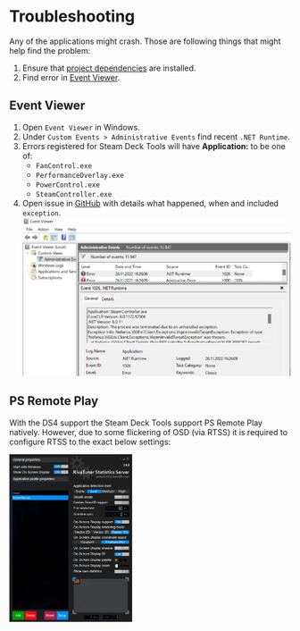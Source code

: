 # Troubleshooting

Any of the applications might crash. Those are following things that might help
find the problem:

1. Ensure that [project dependencies](README.md#install) are installed.
2. Find error in [Event Viewer](#event-viewer).

## Event Viewer

1. Open `Event Viewer` in Windows.
1. Under `Custom Events > Administrative Events` find recent `.NET Runtime`.
1. Errors registered for Steam Deck Tools will have **Application:** to be one of:
    - `FanControl.exe`
    - `PerformanceOverlay.exe`
    - `PowerControl.exe`
    - `SteamController.exe`
1. Open issue in [GitHub](https://github.com/ayufan-research/steam-deck-tools/)
  with details what happened, when and included `exception`.
    ![](images/event_viewer.png)

## PS Remote Play

With the DS4 support the Steam Deck Tools support PS Remote Play natively.
However, due to some flickering of OSD (via RTSS) it is required to configure
RTSS to the exact below settings:

<img src="images/rtss_ps_remote_play.png" height="300"/>
